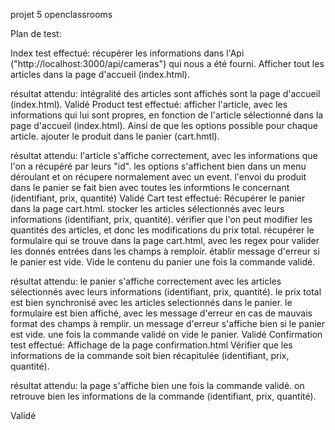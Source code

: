 projet 5 openclassrooms

Plan de test:

Index test effectué: récupérer les informations dans l'Api ("http://localhost:3000/api/cameras") qui nous a été fourni. Afficher tout les articles dans la page d'accueil (index.html).

résultat attendu: intégralité des articles sont affichés sont la page d'accueil (index.html).
Validé
Product test effectué: afficher l'article, avec les informations qui lui sont propres, en fonction de l'article sélectionné dans la page d'accueil (index.html). Ainsi de que les options possible pour chaque article. ajouter le produit dans le panier (cart.hmtl).

résultat attendu: l'article s'affiche correctement, avec les informations que l'on a récupéré par leurs "id".
                  les options s'affichent bien dans un menu déroulant et on récupere normalement avec un event.
                  l'envoi du produit dans le panier se fait bien avec toutes les informtions le concernant (identifiant, prix, quantité)
Validé
Cart test effectué: Récupérer le panier dans la page cart.html. stocker les articles sélectionnés avec leurs informations (identifiant, prix, quantité). vérifier que l'on peut modifier les quantités des articles, et donc les modifications du prix total. récupérer le formulaire qui se trouve dans la page cart.html, avec les regex pour valider les donnés entrées dans les champs à remploir. établir message d'erreur si le panier est vide. Vide le contenu du panier une fois la commande validé.

résultat attendu: le panier s'affiche correctement avec les articles sélectionnés avec leurs informations (identifiant, prix, quantité).
                  le prix total est bien synchronisé avec les articles selectionnés dans le panier.
                  le formulaire est bien affiché, avec les message d'erreur en cas de mauvais format des champs à remplir.
                  un message d'erreur s'affiche bien si le panier est vide.
                  une fois la commande validé on vide le panier.
Validé
Confirmation test effectué: Affichage de la page confirmation.html Vérifier que les informations de la commande soit bien récapitulée (identifiant, prix, quantité).

résultat attendu: la page s'affiche bien une fois la commande validé.
                  on retrouve bien les informations de la commande (identifiant, prix, quantité).

Validé
